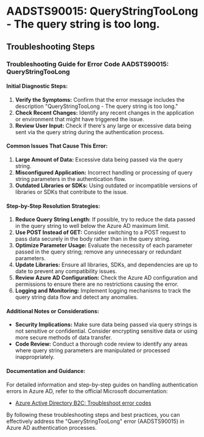 
# AADSTS90015: QueryStringTooLong - The query string is too long.


## Troubleshooting Steps
### Troubleshooting Guide for Error Code AADSTS90015: QueryStringTooLong

#### Initial Diagnostic Steps:
1. **Verify the Symptoms:** Confirm that the error message includes the description "QueryStringTooLong - The query string is too long."
2. **Check Recent Changes:** Identify any recent changes in the application or environment that might have triggered the issue.
3. **Review User Input:** Check if there's any large or excessive data being sent via the query string during the authentication process.

#### Common Issues That Cause This Error:
1. **Large Amount of Data:** Excessive data being passed via the query string.
2. **Misconfigured Application:** Incorrect handling or processing of query string parameters in the authentication flow.
3. **Outdated Libraries or SDKs:** Using outdated or incompatible versions of libraries or SDKs that contribute to the issue.

#### Step-by-Step Resolution Strategies:
1. **Reduce Query String Length:** If possible, try to reduce the data passed in the query string to well below the Azure AD maximum limit.
2. **Use POST Instead of GET:** Consider switching to a POST request to pass data securely in the body rather than in the query string.
3. **Optimize Parameter Usage:** Evaluate the necessity of each parameter passed in the query string; remove any unnecessary or redundant parameters.
4. **Update Libraries:** Ensure all libraries, SDKs, and dependencies are up to date to prevent any compatibility issues.
5. **Review Azure AD Configuration:** Check the Azure AD configuration and permissions to ensure there are no restrictions causing the error.
6. **Logging and Monitoring:** Implement logging mechanisms to track the query string data flow and detect any anomalies.
  
#### Additional Notes or Considerations:
- **Security Implications:** Make sure data being passed via query strings is not sensitive or confidential. Consider encrypting sensitive data or using more secure methods of data transfer.
- **Code Review:** Conduct a thorough code review to identify any areas where query string parameters are manipulated or processed inappropriately.

#### Documentation and Guidance:
For detailed information and step-by-step guides on handling authentication errors in Azure AD, refer to the official Microsoft documentation:
- [Azure Active Directory B2C: Troubleshoot error codes](https://docs.microsoft.com/en-us/azure/active-directory-b2c/error-codes)

By following these troubleshooting steps and best practices, you can effectively address the "QueryStringTooLong" error (AADSTS90015) in Azure AD authentication processes.